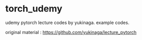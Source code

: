 # torch_udemy
udemy pytorch lecture codes by yukinaga.
example codes.

original material :  https://github.com/yukinaga/lecture_pytorch
